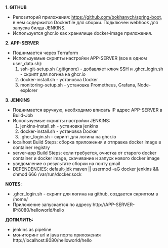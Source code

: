 **1. GITHUB**
- Репозиторий приложения: https://github.com/bokhanych/spring-boot, в нем содержится Dockerfile для сборки. Подключен webhook для запуска билда JENKINS.
- Используется ghcr.io как хранилище docker-image приложения.

**2. APP-SERVER**
- Поднимается через Terraform
- Используемые скрипты настройки APP-SERVER (все в одном user_data.sh):
   1. ssh-git-setup.sh (.gitignore) - добавляет ключ SSH и .ghcr_login.sh - скрипт для логина на ghcr.io
   2. docker-install.sh - установка Docker
   3. monitoring-setup.sh - установка Prometheus, Grafana, Node-explorer

**3. JENKINS**
- Поднимается вручную, необходимо вписать IP адрес APP-SERVER в Build-Job
- Используемые скрипты настройки JENKINS:
   1. jenkins-install.sh - установка jenkins
   2. docker-install.sh - установка Docker
   3. .ghcr_login.sh - скрипт для логина на ghcr.io
- localhost Build Steps: сборка приложения и отправка docker image в container registry
- server-app Build Steps: если требуется, очистка от старого docker container и docker image, скачивание и запуск нового docker image
- уведомление о результате сборки на почту gmail
- DEPENDENCIES: default-jdk maven || usermod -aG docker jenkins && chmod 666 /var/run/docker.sock

**NOTES**:
- .ghcr_login.sh - скрипт для логина на github, создается скриптом в /home/
- Приложение запускается по адресу http://APP-SERVER-IP:8080/helloworld/hello

**ДОПИЛИТЬ:** 
- jenkins as pipeline
- мониторинг url и java порта приложения http://localhost:8080/helloworld/hello